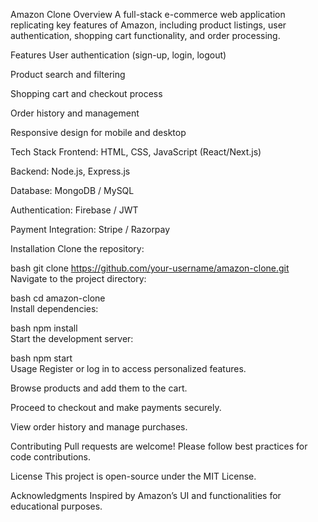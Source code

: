 Amazon Clone
Overview
A full-stack e-commerce web application replicating key features of Amazon, including product listings, user authentication, shopping cart functionality, and order processing.

Features
User authentication (sign-up, login, logout)

Product search and filtering

Shopping cart and checkout process

Order history and management

Responsive design for mobile and desktop

Tech Stack
Frontend: HTML, CSS, JavaScript (React/Next.js)

Backend: Node.js, Express.js

Database: MongoDB / MySQL

Authentication: Firebase / JWT

Payment Integration: Stripe / Razorpay

Installation
Clone the repository:

bash
git clone https://github.com/your-username/amazon-clone.git  
Navigate to the project directory:

bash
cd amazon-clone  
Install dependencies:

bash
npm install  
Start the development server:

bash
npm start  
Usage
Register or log in to access personalized features.

Browse products and add them to the cart.

Proceed to checkout and make payments securely.

View order history and manage purchases.

Contributing
Pull requests are welcome! Please follow best practices for code contributions.

License
This project is open-source under the MIT License.

Acknowledgments
Inspired by Amazon’s UI and functionalities for educational purposes.
